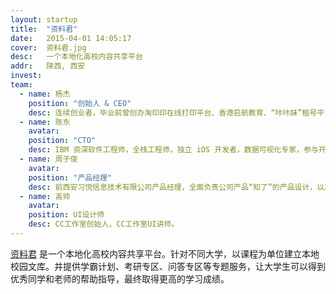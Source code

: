 ```yaml
---
layout: startup
title:  "资料君"
date:   2015-04-01 14:05:17
cover:	资料君.jpg
desc:	一个本地化高校内容共享平台
addr:	陕西, 西安
invest:	
team:
  - name: 杨杰
    position: "创始人 & CEO"
    desc: 连续创业者，毕业前曾创办淘印印在线打印平台、香港启航教育、“咔咔妹”租号平台，前新范教育有限公司陕西负责人
  - name: 陈东
    avatar: 
    position: "CTO"
    desc: IBM 资深软件工程师，全栈工程师，独立 iOS 开发者，数据可视化专家，参与开发众多 IBM 系统软件，内容团队管理软件，熟悉Java, Python, JavaScript, Objective-C 等开发。腾讯前员工，QQ浏览器Android开发工程师，后加入文件大师担任技术负责人。中科大计算机系毕业。
  - name: 周子俊
    avatar: 
    position: "产品经理"
    desc: 前西安习悦信息技术有限公司产品经理，全面负责公司产品“知了”的产品设计，以及其他协同产品的设计。负责“腾讯课堂”手Q公众号的迭代更新以及体验整理，同时协助Android版本客户端的功能设计。	
  - name: 高帅
    avatar:
    position: UI设计师
    desc: CC工作室创始人，CC工作室UI讲师。
---
```


[资料君](http://ziliaojun.com) 是一个本地化高校内容共享平台。针对不同大学，以课程为单位建立本地校园文库。并提供学霸计划、考研专区、问答专区等专题服务，让大学生可以得到优秀同学和老师的帮助指导，最终取得更高的学习成绩。
